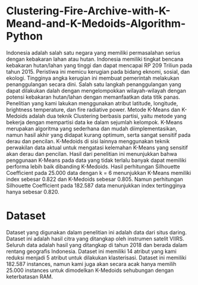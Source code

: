 # Clustering-Fire-Archive-with-K-Meand-and-K-Medoids-Algorithm-Python

Indonesia adalah salah satu negara yang memiliki permasalahan serius dengan kebakaran lahan atau hutan. Indonesia memiliki tingkat bencana kebakaran hutan/lahan yang tinggi dan dapat mencapai RP 209 Triliun pada tahun 2015. Peristiwa ini memicu kerugian pada bidang eknomi, sosial, dan ekologi. Tingginya angka kerugian ini membuat pemerintah melakukan penanggulangan secara dini. Salah satu langkah penanggulangan yang dapat dilakukan dalah dengan mengelompokkan wilayah-wilayah dengan potensi kebakaran hutan/lahan dengan memanfaatkan data titik panas. Penelitian yang kami lakukan menggunakan atribut latitude, longitude, brightness temperature, dan fire radiative power. Metode K-Means dan K-Medoids adalah dua teknik Clustering berbasis partisi, yaitu metode yang bekerja dengan mempartisi data ke dalam sejumlah kelompok. K-Means merupakan algoritma yang sederhana dan mudah diimplementasikan, namun hasil akhir yang didapat kurang optimum, serta sangat sensitif pada derau dan pencilan. K-Medoids di sisi lainnya menggunakan teknik perwakilan data aktual untuk mengatasi kelemahan K-Means yang sensitif akan derau dan pencilan. Hasil dari penelitian ini menunjukkan bahwa penggunaan K-Means pada data yang tidak terlalu banyak dapat memiliki performa lebih baik dibanding K-Medoids. Hasil perhitungan Silhouette Coefficient  pada 25.000 data dengan k = 6 menunjukkan K-Means memiliki index sebesar 0.822 dan K-Medoids sebesar 0.805. Namun perhitungan Silhouette Coefficient pada 182.587 data menunjukkan index tertingginya hanya sebesar 0.820.

# Dataset
Dataset yang digunakan dalam penelitian ini adalah data dari situs daring. Dataset ini adalah hasil citra yang ditangkap oleh instrumen satelit VIIRS. Seluruh data adalah hasil yang ditangkap di tahun 2018 dan berada dalam rentang geografis Indonesia. Dataset ini memiliki 14 atribut yang kami reduksi menjadi 5 atribut untuk dilakukan klasterisasi. Dataset ini memiliki 182.587 instances, namun kami juga akan secara acak hanya memilih 25.000 instances untuk dimodelkan K-Medoids sehubungan dengan keterbatasan RAM. 

